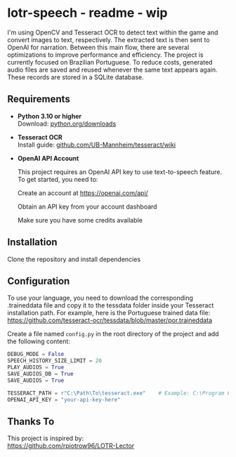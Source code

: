 # lotr-speech - readme - wip

I'm using OpenCV and Tesseract OCR to detect text within the game and convert images to text, respectively. The extracted text is then sent to OpenAI for narration. Between this main flow, there are several optimizations to improve performance and efficiency. The project is currently focused on Brazilian Portuguese.
To reduce costs, generated audio files are saved and reused whenever the same text appears again. These records are stored in a SQLite database.

## Requirements

- **Python 3.10 or higher**  
   Download: [python.org/downloads](https://www.python.org/downloads/)

- **Tesseract OCR**  
   Install guide: [github.com/UB-Mannheim/tesseract/wiki](https://github.com/UB-Mannheim/tesseract/wiki)

- **OpenAI API Account**

   This project requires an OpenAI API key to use text-to-speech feature. To get started, you need to:

   Create an account at https://openai.com/api/

   Obtain an API key from your account dashboard

   Make sure you have some credits available 

## Installation

Clone the repository and install dependencies

## Configuration

To use your language, you need to download the corresponding .traineddata file and copy it to the tessdata folder inside your Tesseract installation path. For example, here is the Portuguese trained data file:
https://github.com/tesseract-ocr/tessdata/blob/master/por.traineddata



Create a file named `config.py` in the root directory of the project and add the following content:

```python
DEBUG_MODE = False
SPEECH_HISTORY_SIZE_LIMIT = 20 
PLAY_AUDIOS = True 
SAVE_AUDIOS_DB = True
SAVE_AUDIOS = True

TESSERACT_PATH = r"C:\Path\To\tesseract.exe"	# Example: C:\Program Files\Tesseract-OCR\tesseract.exe
OPENAI_API_KEY = "your-api-key-here"
```

## Thanks To

This project is inspired by:  
https://github.com/rpiotrow96/LOTR-Lector